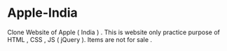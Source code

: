 # Apple-India
Clone Website of Apple ( India ) . This is website only practice purpose of HTML , CSS , JS ( jQuery ). Items are not for sale .
